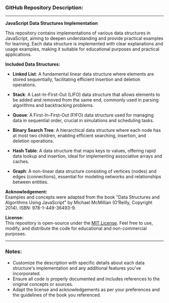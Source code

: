 ### GitHub Repository Description:

---

**JavaScript Data Structures Implementation**

This repository contains implementations of various data structures in JavaScript, aiming to deepen understanding and provide practical examples for learning. Each data structure is implemented with clear explanations and usage examples, making it suitable for educational purposes and practical applications.

**Included Data Structures:**

- **Linked List**: A fundamental linear data structure where elements are stored sequentially, facilitating efficient insertion and deletion operations.

- **Stack**: A Last-In-First-Out (LIFO) data structure that allows elements to be added and removed from the same end, commonly used in parsing algorithms and backtracking problems.

- **Queue**: A First-In-First-Out (FIFO) data structure used for managing data in sequential order, crucial in simulations and scheduling tasks.

- **Binary Search Tree**: A hierarchical data structure where each node has at most two children, enabling efficient searching, insertion, and deletion operations.

- **Hash Table**: A data structure that maps keys to values, offering rapid data lookup and insertion, ideal for implementing associative arrays and caches.

- **Graph**: A non-linear data structure consisting of vertices (nodes) and edges (connections), essential for modeling networks and relationships between entities.

**Acknowledgement:**  
Examples and concepts were adapted from the book "Data Structures and Algorithms Using JavaScript" by Michael McMillian (O’Reilly, Copyright 2014). ISBN: 978-1-449-36493-9.

**License:**  
This repository is open-source under the [MIT License](https://opensource.org/licenses/MIT). Feel free to use, modify, and distribute the code for educational and non-commercial purposes.

---

### Notes:
- Customize the description with specific details about each data structure's implementation and any additional features you've incorporated.
- Ensure all code is properly documented and includes references to the original concepts or sources.
- Adapt the license and acknowledgements as per your preferences and the guidelines of the book you referenced.